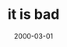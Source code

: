 ---
layout: base.njk
title : 'it is bad' 
view_title : 'it is bad' 
year : '2000' 
date : '2000-03-01' 
img_file : '/drawing/itsbad.png' 
html_file : 'itsbad' 
next_html : 'whydoi.html' 
year_order : '253' 
permalink : "title/{{html_file}}.html"
---